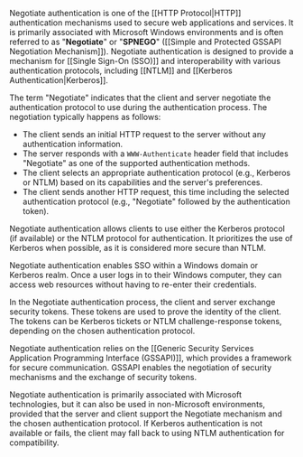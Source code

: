 Negotiate authentication is one of the [[HTTP Protocol|HTTP]] authentication mechanisms used to secure web applications and services. It is primarily associated with Microsoft Windows environments and is often referred to as "**Negotiate**" or "**SPNEGO**" ([[Simple and Protected GSSAPI Negotiation Mechanism]]). Negotiate authentication is designed to provide a mechanism for [[Single Sign-On (SSO)]] and interoperability with various authentication protocols, including [[NTLM]] and [[Kerberos Authentication|Kerberos]].

The term "Negotiate" indicates that the client and server negotiate the authentication protocol to use during the authentication process. The negotiation typically happens as follows:

- The client sends an initial HTTP request to the server without any authentication information.
- The server responds with a `WWW-Authenticate` header field that includes "Negotiate" as one of the supported authentication methods.
- The client selects an appropriate authentication protocol (e.g., Kerberos or NTLM) based on its capabilities and the server's preferences.
- The client sends another HTTP request, this time including the selected authentication protocol (e.g., "Negotiate" followed by the authentication token).

Negotiate authentication allows clients to use either the Kerberos protocol (if available) or the NTLM protocol for authentication. It prioritizes the use of Kerberos when possible, as it is considered more secure than NTLM.

Negotiate authentication enables SSO within a Windows domain or Kerberos realm. Once a user logs in to their Windows computer, they can access web resources without having to re-enter their credentials.

In the Negotiate authentication process, the client and server exchange security tokens. These tokens are used to prove the identity of the client. The tokens can be Kerberos tickets or NTLM challenge-response tokens, depending on the chosen authentication protocol.

Negotiate authentication relies on the [[Generic Security Services Application Programming Interface (GSSAPI)]], which provides a framework for secure communication. GSSAPI enables the negotiation of security mechanisms and the exchange of security tokens.

Negotiate authentication is primarily associated with Microsoft technologies, but it can also be used in non-Microsoft environments, provided that the server and client support the Negotiate mechanism and the chosen authentication protocol. If Kerberos authentication is not available or fails, the client may fall back to using NTLM authentication for compatibility.


